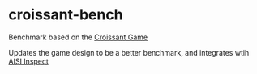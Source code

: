 # croissant-bench

Benchmark based on the [Croissant Game](https://github.com/bunny-baxter/croissant-game)

Updates the game design to be a better benchmark, and integrates wtih [AISI Inspect](https://inspect.aisi.org.uk)
